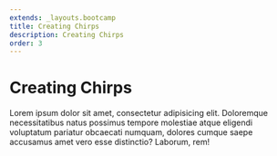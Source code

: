 ```yaml
---
extends: _layouts.bootcamp
title: Creating Chirps
description: Creating Chirps
order: 3
---
```


# Creating Chirps

Lorem ipsum dolor sit amet, consectetur adipisicing elit. Doloremque necessitatibus natus possimus tempore molestiae atque eligendi voluptatum pariatur obcaecati numquam, dolores cumque saepe accusamus amet vero esse distinctio? Laborum, rem!
